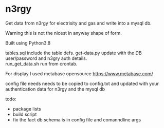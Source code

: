# n3rgy
Get data from n3rgy for electrisity and gas and write into a mysql db.

Warning this is not the nicest in anyway shape of form.

Built using Python3.8

tables.sql include the table defs.
get-data.py update with the DB user/password and n3gry auth details.  
run_get_data.sh run from crontab.

For display I used metabase opensource https://www.metabase.com/

config file needs needs to be copied to config.txt and updated with your authentication data for n3rgy and the mysql db

todo: 
* package lists
* build script
* fix the fact db schema is in config file and comanndline args

